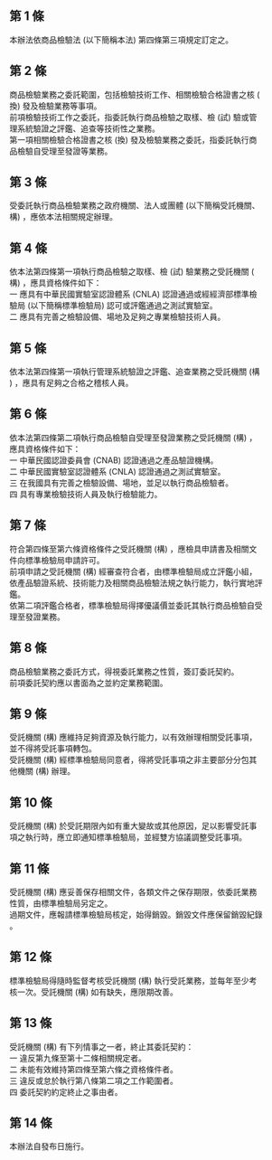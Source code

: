 第 1 條
-------
本辦法依商品檢驗法 (以下簡稱本法) 第四條第三項規定訂定之。

第 2 條
-------
商品檢驗業務之委託範圍，包括檢驗技術工作、相關檢驗合格證書之核 (  
換) 發及檢驗業務等事項。  
前項檢驗技術工作之委託，指委託執行商品檢驗之取樣、檢 (試) 驗或管  
理系統驗證之評鑑、追查等技術性之業務。  
第一項相關檢驗合格證書之核 (換) 發及檢驗業務之委託，指委託執行商  
品檢驗自受理至發證等業務。

第 3 條
-------
受委託執行商品檢驗業務之政府機關、法人或團體 (以下簡稱受託機關、  
構) ，應依本法相關規定辦理。

第 4 條
-------
依本法第四條第一項執行商品檢驗之取樣、檢 (試) 驗業務之受託機關 (  
構) ，應具資格條件如下：  
一  應具有中華民國實驗室認證體系 (CNLA) 認證通過或經經濟部標準檢  
    驗局 (以下簡稱標準檢驗局) 認可或評鑑通過之測試實驗室。  
二  應具有完善之檢驗設備、場地及足夠之專業檢驗技術人員。

第 5 條
-------
依本法第四條第一項執行管理系統驗證之評鑑、追查業務之受託機關 (構  
) ，應具有足夠之合格之稽核人員。

第 6 條
-------
依本法第四條第二項執行商品檢驗自受理至發證業務之受託機關 (構) ，  
應具資格條件如下：  
一  中華民國認證委員會 (CNAB) 認證通過之產品驗證機構。  
二  中華民國實驗室認證體系 (CNLA) 認證通過之測試實驗室。  
三  在我國具有完善之檢驗設備、場地，並足以執行商品檢驗者。  
四  具有專業檢驗技術人員及執行檢驗能力。

第 7 條
-------
符合第四條至第六條資格條件之受託機關 (構) ，應檢具申請書及相關文  
件向標準檢驗局申請許可。  
前項申請之受託機關 (構) 經審查符合者，由標準檢驗局成立評鑑小組，  
依產品驗證系統、技術能力及相關商品檢驗法規之執行能力，執行實地評  
鑑。  
依第二項評鑑合格者，標準檢驗局得擇優議價並委託其執行商品檢驗自受  
理至發證業務。

第 8 條
-------
商品檢驗業務之委託方式，得視委託業務之性質，簽訂委託契約。  
前項委託契約應以書面為之並約定業務範圍。

第 9 條
-------
受託機關 (構) 應維持足夠資源及執行能力，以有效辦理相關受託事項，  
並不得將受託事項轉包。  
受託機關 (構) 經標準檢驗局同意者，得將受託事項之非主要部分分包其  
他機關 (構) 辦理。

第 10 條
--------
受託機關 (構) 於受託期限內如有重大變故或其他原因，足以影響受託事  
項之執行時，應立即通知標準檢驗局，並經雙方協議調整受託事項。

第 11 條
--------
受託機關 (構) 應妥善保存相關文件，各類文件之保存期限，依委託業務  
性質，由標準檢驗局另定之。  
過期文件，應報請標準檢驗局核定，始得銷毀。銷毀文件應保留銷毀紀錄  
。

第 12 條
--------
標準檢驗局得隨時監督考核受託機關 (構) 執行受託業務，並每年至少考  
核一次。受託機關 (構) 如有缺失，應限期改善。

第 13 條
--------
受託機關 (構) 有下列情事之一者，終止其委託契約：  
一  違反第九條至第十二條相關規定者。  
二  未能有效維持第四條至第六條之資格條件者。  
三  違反或怠於執行第八條第二項之工作範圍者。  
四  委託契約約定終止之事由者。

第 14 條
--------
本辦法自發布日施行。

